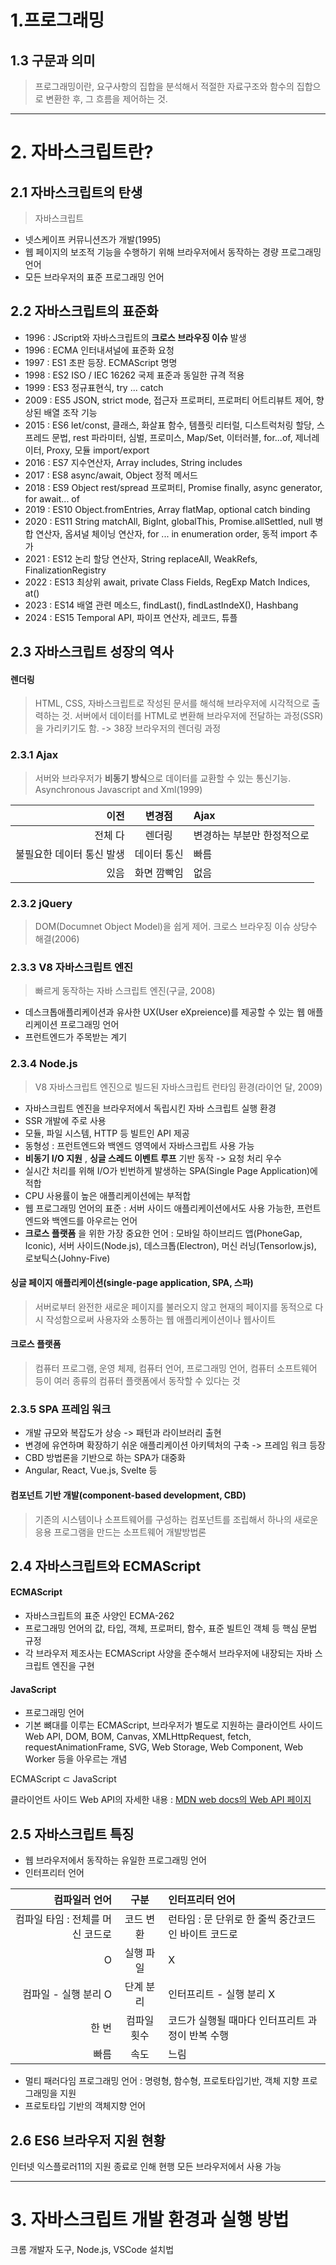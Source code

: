 # 1.프로그래밍
## 1.3 구문과 의미

> 프로그래밍이란, 요구사항의 집합을 분석해서 적절한 자료구조와 함수의 집합으로 변환한 후, 그 흐름을 제어하는 것.

---

# 2. 자바스크립트란?
## 2.1 자바스크립트의 탄생

> 자바스크립트
- 넷스케이프 커뮤니션즈가 개발(1995)
- 웹 페이지의 보조적 기능을 수행하기 위해 브라우저에서 동작하는 경량 프로그래밍 언어
- 모든 브라우저의 표준 프로그래밍 언어

## 2.2 자바스크립트의 표준화

- 1996 : JScript와 자바스크립트의 **크로스 브라우징 이슈** 발생
- 1996 : ECMA 인터내셔널에 표준화 요청
- 1997 : ES1 초판 등장. ECMAScript 명명
- 1998 : ES2 ISO / IEC 16262 국제 표준과 동일한 규격 적용
- 1999 : ES3 정규표현식, try ... catch
- 2009 : ES5 JSON, strict mode, 접근자 프로퍼티, 프로퍼티 어트리뷰트 제어, 향상된 배열 조작 기능
- 2015 : ES6 let/const, 클래스, 화살표 함수, 템플릿 리터럴, 디스트럭처링 할당, 스프레드 문법, rest 파라미터, 심벌, 프로미스, Map/Set, 이터러블, for...of, 제너레이터, Proxy, 모듈 import/export
- 2016 : ES7 지수연산자, Array includes, String includes
- 2017 : ES8 async/await, Object 정적 메서드
- 2018 : ES9 Object rest/spread 프로퍼티, Promise finally, async generator, for await... of
- 2019 : ES10 Object.fromEntries, Array flatMap, optional catch binding
- 2020 : ES11 String matchAll, BigInt, globalThis, Promise.allSettled, null 병합 연산자, 옵셔널 체이닝 연산자, for ... in enumeration order, 동적 import 추가
- 2021 : ES12 논리 할당 연산자, String replaceAll, WeakRefs, FinalizationRegistry
- 2022 : ES13 최상위 await, private Class Fields, RegExp Match Indices, at()
- 2023 : ES14 배열 관련 메소드, findLast(), findLastIndeX(), Hashbang
- 2024 : ES15 Temporal API, 파이프 연산자, 레코드, 튜플

## 2.3 자바스크립트 성장의 역사

#### 렌더링

> HTML, CSS, 자바스크립트로 작성된 문서를 해석해 브라우저에 시각적으로 출력하는 것. 서버에서 데이터를 HTML로 변환해 브라우저에 전달하는 과정(SSR)을 가리키기도 함.
-> 38장 브라우저의 렌더링 과정

### 2.3.1 Ajax

> 서버와 브라우저가 **비동기 방식**으로 데이터를 교환할 수 있는 통신기능. Asynchronous Javascript and Xml(1999)


|이전|변경점|Ajax|
|---:|:---:|:---|
|전체 다|렌더링|변경하는 부분만 한정적으로|
|불필요한 데이터 통신 발생|데이터 통신|빠름|
|있음|화면 깜빡임|없음|


### 2.3.2 jQuery

> DOM(Documnet Object Model)을 쉽게 제어. 크로스 브라우징 이슈 상당수 해결(2006)

### 2.3.3 V8 자바스크립트 엔진

> 빠르게 동작하는 자바 스크립트 엔진(구글, 2008)

- 데스크톱애플리케이션과 유사한 UX(User eXpreience)를 제공할 수 있는 웹 애플리케이션 프로그래밍 언어
- 프런트엔드가 주목받는 계기

### 2.3.4 Node.js

> V8 자바스크립트 엔진으로 빌드된 자바스크립트 런타임 환경(라이언 달, 2009)

- 자바스크립트 엔진을 브라우저에서 독립시킨 자바 스크립트 실행 환경
- SSR 개발에 주로 사용
- 모듈, 파일 시스템, HTTP 등 빌트인 API 제공
- 동형성 : 프런트엔드와 백엔드 영역에서 자바스크립트 사용 가능
- **비동기 I/O 지원** , **싱글 스레드 이벤트 루프** 기반 동작 -> 요청 처리 우수
- 실시간 처리를 위해 I/O가 빈번하게 발생하는 SPA(Single Page Application)에 적합
- CPU 사용률이 높은 애플리케이션에는 부적합
- 웹 프로그래밍 언어의 표준 : 서버 사이드 애플리케이션에서도 사용 가능한, 프런트엔드와 백엔드를 아우르는 언어
- **크로스 플랫폼** 을 위한 가장 중요한 언어 : 모바일 하이브리드 앱(PhoneGap, Iconic), 서버 사이드(Node.js), 데스크톱(Electron), 머신 러닝(Tensorlow.js), 로보틱스(Johny-Five)

#### 싱글 페이지 애플리케이션(single-page application, SPA, 스파)

> 서버로부터 완전한 새로운 페이지를 불러오지 않고 현재의 페이지를 동적으로 다시 작성함으로써 사용자와 소통하는 웹 애플리케이션이나 웹사이트

#### 크로스 플랫폼

> 컴퓨터 프로그램, 운영 체제, 컴퓨터 언어, 프로그래밍 언어, 컴퓨터 소프트웨어 등이 여러 종류의 컴퓨터 플랫폼에서 동작할 수 있다는 것

###  2.3.5 SPA 프레임 워크

- 개발 규모와 복잡도가 상승 -> 패턴과 라이브러리 출현
- 변경에 유연하며 확장하기 쉬운 애플리케이션 아키텍처의 구축 -> 프레임 워크 등장 
- CBD 방법론을 기반으로 하는 SPA가 대중화
- Angular, React, Vue.js, Svelte 등

#### 컴포넌트 기반 개발(component-based development, CBD)
> 기존의 시스템이나 소프트웨어를 구성하는 컴포넌트를 조립해서 하나의 새로운 응용 프로그램을 만드는 소프트웨어 개발방법론

## 2.4 자바스크립트와 ECMAScript

#### ECMAScript
- 자바스크립트의 표준 사양인 ECMA-262
- 프로그래밍 언어의 값, 타입, 객체, 프로퍼티, 함수, 표준 빌트인 객체 등 핵심 문법 규정
- 각 브라우저 제조사는 ECMAScript 사양을 준수해서 브라우저에 내장되는 자바 스크립트 엔진을 구현

#### JavaScript
- 프로그래밍 언어
- 기본 뼈대를 이루는 ECMAScript, 브라우저가 별도로 지원하는 클라이언트 사이드 Web API, DOM, BOM, Canvas, XMLHttpRequest, fetch, requestAnimationFrame, SVG, Web Storage, Web Component, Web Worker 등을 아우르는 개념

ECMAScript ⊂ JavaScript

클라이언트 사이드 Web API의 자세한 내용 : [MDN web docs의 Web API 페이지](https://developer.mozilla.org/ko/docs/Web/API)

## 2.5 자바스크립트 특징

- 웹 브라우저에서 동작하는 유일한 프로그래밍 언어
- 인터프리터 언어

|컴파일러 언어|구분|인터프리터 언어|
|---:|:---:|:---|
|컴파일 타임 : 전체를 머신 코드로|코드 변환|런타임 : 문 단위로 한 줄씩 중간코드인 바이트 코드로|
|O|실행 파일|X|
|컴파일 - 실행 분리 O|단계 분리|인터프리트 - 실행 분리 X |
|한 번|컴파일 횟수|코드가 실행될 때마다 인터프리트 과정이 반복 수행|
|빠름|속도|느림|

- 멀티 패러다임 프로그래밍 언어 : 명령형, 함수형, 프로토타입기반, 객체 지향 프로그래밍을 지원
- 프로토타입 기반의 객체지향 언어

## 2.6 ES6 브라우저 지원 현황
인터넷 익스플로러11의 지원 종료로 인해 현행 모든 브라우저에서 사용 가능

---

# 3. 자바스크립트 개발 환경과 실행 방법

크롬 개발자 도구, Node.js, VSCode 설치법
